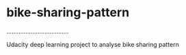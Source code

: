 # bike-sharing-pattern

....................................

Udacity deep learning project to analyse bike sharing pattern
